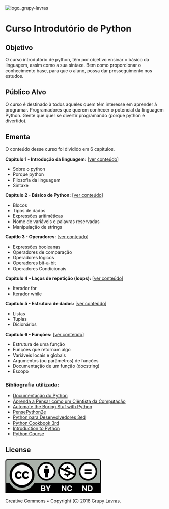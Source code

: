 ![logo_grupy-lavras](https://raw.githubusercontent.com/grupy-lavras/grupy-lavras-logo/master/capa.jpg)

# Curso Introdutório de Python

## Objetivo

O curso introdutório de python, têm por objetivo ensinar o básico da linguagem, assim como a sua sintaxe.
Bem como proporcionar o conhecimento base, para que o aluno, possa dar prosseguimento nos estudos.

## Público Alvo

O curso é destinado à todos aqueles quem têm interesse em aprender à programar.
Programadores que querem conhecer o potencial da linguagem Python.
Gente que quer se divertir programando (porque python é divertido).

## Ementa

O conteúdo desse curso foi dividido em 6 capítulos.

**Capítulo 1 - Introdução da linguagem:** [[ver conteúdo](./ipynb/Capitulo-01.ipynb)]
- Sobre o python
- Porque python
- Filosofia da linguagem
- Sintaxe

**Capítulo 2 - Básico de Python:** [[ver conteúdo](./ipynb/Capitulo-02.ipynb)]
- Blocos
- Tipos de dados
- Expressões aritiméticas
- Nome de variáveis e palavras reservadas
- Manipulação de strings

**Capítlo 3 - Operadores:** [[ver conteúdo](./ipynb/Capitulo-03.ipynb)]
- Expressões booleanas
- Operadores de comparação
- Operadores lógicos
- Operadores bit-a-bit
- Operadores Condicionais

**Capítulo 4 - Laços de repetição (loops):** [[ver conteúdo](./ipynb/Capitulo-04.ipynb)]
- Iterador for
- Iterador while

**Capítulo 5 - Estrutura de dados:** [[ver conteúdo](./ipynb/Capitulo-05.ipynb)]
- Listas
- Tuplas
- Dicionários

**Capítulo 6 - Funções:** [[ver conteúdo](./ipynb/Capitulo-06.ipynb)]
- Estrutura de uma função
- Funções que retornam algo
- Variáveis locais e globais
- Argumentos (ou parâmetros) de funções
- Documentação de um função (docstring)
- Escopo



### Bibliografia utilizada:
- [Documentação do Python](https://docs.python.org/3/)
- [Aprenda a Pensar como um Ciêntista da Computação](https://panda.ime.usp.br/pensepy/static/pensepy/index.html)
- [Automate the Boring Stuf with Python](http://automatetheboringstuff.com/)
- [PensePython2e](https://penseallen.github.io/PensePython2e/)
- [Python para Desenvolvedores 3ed](https://novatec.com.br/livros/python-para-desenvolvedores)
- [Python Cookbook 3rd](https://novatec.com.br/livros/python-cookbook)
- [Introduction to Python](https://notebooks.azure.com/eric/libraries)
- [Python Course](https://developers.google.com/edu/python/)


## License

![creativecommons](./images/license.png)

[Creative Commons](https://creativecommons.org/licenses/by-nc-nd/4.0/) &bullet; Copyright (C) 2018 [Grupy Lavras](https://www.facebook.com/grupylavras/).